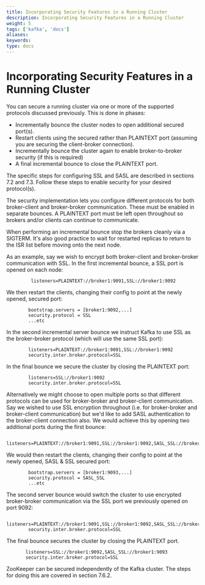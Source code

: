 ```yaml
---
title: Incorporating Security Features in a Running Cluster
description: Incorporating Security Features in a Running Cluster
weight: 5
tags: ['kafka', 'docs']
aliases: 
keywords: 
type: docs
---
```


# Incorporating Security Features in a Running Cluster

You can secure a running cluster via one or more of the supported protocols discussed previously. This is done in phases: 

  * Incrementally bounce the cluster nodes to open additional secured port(s).
  * Restart clients using the secured rather than PLAINTEXT port (assuming you are securing the client-broker connection).
  * Incrementally bounce the cluster again to enable broker-to-broker security (if this is required)
  * A final incremental bounce to close the PLAINTEXT port.



The specific steps for configuring SSL and SASL are described in sections 7.2 and 7.3. Follow these steps to enable security for your desired protocol(s). 

The security implementation lets you configure different protocols for both broker-client and broker-broker communication. These must be enabled in separate bounces. A PLAINTEXT port must be left open throughout so brokers and/or clients can continue to communicate. 

When performing an incremental bounce stop the brokers cleanly via a SIGTERM. It's also good practice to wait for restarted replicas to return to the ISR list before moving onto the next node. 

As an example, say we wish to encrypt both broker-client and broker-broker communication with SSL. In the first incremental bounce, a SSL port is opened on each node: 
    
    
             listeners=PLAINTEXT://broker1:9091,SSL://broker1:9092

We then restart the clients, changing their config to point at the newly opened, secured port: 
    
    
            bootstrap.servers = [broker1:9092,...]
            security.protocol = SSL
            ...etc

In the second incremental server bounce we instruct Kafka to use SSL as the broker-broker protocol (which will use the same SSL port): 
    
    
            listeners=PLAINTEXT://broker1:9091,SSL://broker1:9092
            security.inter.broker.protocol=SSL

In the final bounce we secure the cluster by closing the PLAINTEXT port: 
    
    
            listeners=SSL://broker1:9092
            security.inter.broker.protocol=SSL

Alternatively we might choose to open multiple ports so that different protocols can be used for broker-broker and broker-client communication. Say we wished to use SSL encryption throughout (i.e. for broker-broker and broker-client communication) but we'd like to add SASL authentication to the broker-client connection also. We would achieve this by opening two additional ports during the first bounce: 
    
    
            listeners=PLAINTEXT://broker1:9091,SSL://broker1:9092,SASL_SSL://broker1:9093

We would then restart the clients, changing their config to point at the newly opened, SASL & SSL secured port: 
    
    
            bootstrap.servers = [broker1:9093,...]
            security.protocol = SASL_SSL
            ...etc

The second server bounce would switch the cluster to use encrypted broker-broker communication via the SSL port we previously opened on port 9092: 
    
    
            listeners=PLAINTEXT://broker1:9091,SSL://broker1:9092,SASL_SSL://broker1:9093
            security.inter.broker.protocol=SSL

The final bounce secures the cluster by closing the PLAINTEXT port. 
    
    
           listeners=SSL://broker1:9092,SASL_SSL://broker1:9093
           security.inter.broker.protocol=SSL

ZooKeeper can be secured independently of the Kafka cluster. The steps for doing this are covered in section 7.6.2. 
